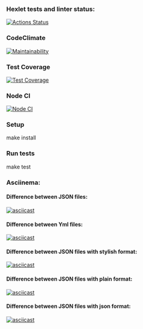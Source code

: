 ### Hexlet tests and linter status:
[![Actions Status](https://github.com/vital0101/frontend-project-46/workflows/hexlet-check/badge.svg)](https://github.com/vital0101/frontend-project-46/actions)

### CodeClimate
[![Maintainability](https://api.codeclimate.com/v1/badges/d013af332e97d3eaad15/maintainability)](https://codeclimate.com/github/vital0101/frontend-project-46/maintainability)

### Test Coverage
[![Test Coverage](https://api.codeclimate.com/v1/badges/d013af332e97d3eaad15/test_coverage)](https://codeclimate.com/github/vital0101/frontend-project-46/test_coverage)

### Node CI
[![Node CI](https://github.com/vital0101/frontend-project-46/actions/workflows/main.yml/badge.svg)](https://github.com/vital0101/frontend-project-46/actions/workflows/main.yml/badge.svg)

### Setup  

make install

### Run tests  

make test

### Asciinema:  

#### Difference between JSON files: 

[![asciicast](https://asciinema.org/a/598375.svg)](https://asciinema.org/a/598375)

#### Difference between Yml files:

[![asciicast](https://asciinema.org/a/598376.svg)](https://asciinema.org/a/598376)

#### Difference between JSON files with stylish format:

[![asciicast](https://asciinema.org/a/598380.svg)](https://asciinema.org/a/598380)

#### Difference between JSON files with plain format:

[![asciicast](https://asciinema.org/a/598381.svg)](https://asciinema.org/a/598381)

#### Difference between JSON files with json format:

[![asciicast](https://asciinema.org/a/598382.svg)](https://asciinema.org/a/598382)

